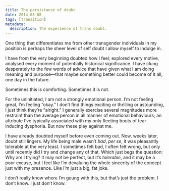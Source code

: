 ```yaml
---
title: The persistance of doubt
date: 2014-08-08
tags: [transition]
metadata:
  description: The experience of trans doubt.
---
```


One thing that differentiates me from other transgender individuals in my position is perhaps the sheer level of self doubt I allow myself to indulge in.

I have from the very beginning doubted how I feel; explored every motive, analysed every moment of potentially historical significance. I have clung desperately to the few words of advice that have given what I am doing meaning and purpose—that maybe something better could become of it all, one day in the future.

Sometimes this is comforting. Sometimes it is not.

For the uninitiated, I am not a strongly emotional person. I’m not feeling great, I’m feeling “okay.” I don’t find things exciting or thrilling or astounding, I just think they’re “alright.” I generally exercise several magnitudes more restraint than the average person in all manner of emotional behaviours; an attribute I’ve typically associated with my only fleeting bouts of tear-inducing dysphoria. But now these play against me.

I have already doubted myself before even coming out. Now, weeks later, doubt still lingers. My life being male wasn’t _bad_, _per se_, it was pleasantly tolerable at the very least. I sometimes felt bad, I often felt wrong, but only until recently did I try and change any of that. Which just begs the question: Why am I trying? It may not be perfect, but it’s _tolerable_, and it may be a poor excuse, but I feel like I’m devaluing the whole sincerity of the concept just with my presence. Like I’m just a big, fat joke.

I don’t really know where I’m goung with this, but that’s just the problem. I don’t know. I just don’t know.
